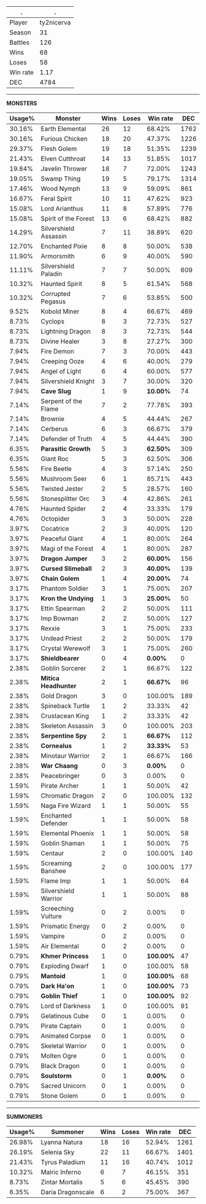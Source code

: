.|.
|-|-
Player|ty2nicerva
Season|31
Battles|126
Wins|68
Loses|58
Win rate|1.17
DEC|4784

---
**MONSTERS**

Usage%|Monster|Wins|Loses|Win rate|DEC|
-|-|-|-|-|-|
30.16%|Earth Elemental|26|12|68.42%|1762|
30.16%|Furious Chicken|18|20|47.37%|1226|
29.37%|Flesh Golem|19|18|51.35%|1239|
21.43%|Elven Cutthroat|14|13|51.85%|1017|
19.84%|Javelin Thrower|18|7|72.00%|1243|
19.05%|Swamp Thing|19|5|79.17%|1314|
17.46%|Wood Nymph|13|9|59.09%|861|
16.67%|Feral Spirit|10|11|47.62%|923|
15.08%|Lord Arianthus|11|8|57.89%|776|
15.08%|Spirit of the Forest|13|6|68.42%|882|
14.29%|Silvershield Assassin|7|11|38.89%|620|
12.70%|Enchanted Pixie|8|8|50.00%|538|
11.90%|Armorsmith|6|9|40.00%|590|
11.11%|Silvershield Paladin|7|7|50.00%|609|
10.32%|Haunted Spirit|8|5|61.54%|568|
10.32%|Corrupted Pegasus|7|6|53.85%|500|
9.52%|Kobold Miner|8|4|66.67%|469|
8.73%|Cyclops|8|3|72.73%|527|
8.73%|Lightning Dragon|8|3|72.73%|544|
8.73%|Divine Healer|3|8|27.27%|300|
7.94%|Fire Demon|7|3|70.00%|443|
7.94%|Creeping Ooze|4|6|40.00%|279|
7.94%|Angel of Light|6|4|60.00%|577|
7.94%|Silvershield Knight|3|7|30.00%|320|
7.94%|**Cave Slug**|1|9|**10.00%**|74|
7.14%|Serpent of the Flame|7|2|77.78%|393|
7.14%|Brownie|4|5|44.44%|267|
7.14%|Cerberus|6|3|66.67%|379|
7.14%|Defender of Truth|4|5|44.44%|390|
6.35%|**Parasitic Growth**|5|3|**62.50%**|309|
6.35%|Giant Roc|5|3|62.50%|306|
5.56%|Fire Beetle|4|3|57.14%|250|
5.56%|Mushroom Seer|6|1|85.71%|443|
5.56%|Twisted Jester|2|5|28.57%|160|
5.56%|Stonesplitter Orc|3|4|42.86%|261|
4.76%|Haunted Spider|2|4|33.33%|179|
4.76%|Octopider|3|3|50.00%|228|
3.97%|Cocatrice|2|3|40.00%|120|
3.97%|Peaceful Giant|4|1|80.00%|264|
3.97%|Magi of the Forest|4|1|80.00%|287|
3.97%|**Dragon Jumper**|3|2|**60.00%**|156|
3.97%|**Cursed Slimeball**|2|3|**40.00%**|139|
3.97%|**Chain Golem**|1|4|**20.00%**|74|
3.17%|Phantom Soldier|3|1|75.00%|207|
3.17%|**Kron the Undying**|1|3|**25.00%**|50|
3.17%|Ettin Spearman|2|2|50.00%|111|
3.17%|Imp Bowman|2|2|50.00%|127|
3.17%|Rexxie|3|1|75.00%|233|
3.17%|Undead Priest|2|2|50.00%|179|
3.17%|Crystal Werewolf|3|1|75.00%|260|
3.17%|**Shieldbearer**|0|4|**0.00%**|0|
2.38%|Goblin Sorcerer|2|1|66.67%|122|
2.38%|**Mitica Headhunter**|2|1|**66.67%**|96|
2.38%|Gold Dragon|3|0|100.00%|189|
2.38%|Spineback Turtle|1|2|33.33%|42|
2.38%|Crustacean King|1|2|33.33%|42|
2.38%|Skeleton Assassin|3|0|100.00%|203|
2.38%|**Serpentine Spy**|2|1|**66.67%**|112|
2.38%|**Cornealus**|1|2|**33.33%**|53|
2.38%|Minotaur Warrior|2|1|66.67%|166|
2.38%|**War Chaang**|0|3|**0.00%**|0|
2.38%|Peacebringer|0|3|0.00%|0|
1.59%|Pirate Archer|1|1|50.00%|42|
1.59%|Chromatic Dragon|2|0|100.00%|132|
1.59%|Naga Fire Wizard|1|1|50.00%|55|
1.59%|Enchanted Defender|1|1|50.00%|58|
1.59%|Elemental Phoenix|1|1|50.00%|58|
1.59%|Goblin Shaman|1|1|50.00%|75|
1.59%|Centaur|2|0|100.00%|140|
1.59%|Screaming Banshee|2|0|100.00%|177|
1.59%|Flame Imp|1|1|50.00%|64|
1.59%|Silvershield Warrior|1|1|50.00%|88|
1.59%|Screeching Vulture|0|2|0.00%|0|
1.59%|Prismatic Energy|0|2|0.00%|0|
1.59%|Vampire|0|2|0.00%|0|
1.59%|Air Elemental|0|2|0.00%|0|
0.79%|**Khmer Princess**|1|0|**100.00%**|47|
0.79%|Exploding Dwarf|1|0|100.00%|58|
0.79%|**Mantoid**|1|0|**100.00%**|68|
0.79%|**Dark Ha'on**|1|0|**100.00%**|73|
0.79%|**Goblin Thief**|1|0|**100.00%**|92|
0.79%|Lord of Darkness|1|0|100.00%|91|
0.79%|Gelatinous Cube|0|1|0.00%|0|
0.79%|Pirate Captain|0|1|0.00%|0|
0.79%|Animated Corpse|0|1|0.00%|0|
0.79%|Skeletal Warrior|0|1|0.00%|0|
0.79%|Molten Ogre|0|1|0.00%|0|
0.79%|Black Dragon|0|1|0.00%|0|
0.79%|**Soulstorm**|0|1|**0.00%**|0|
0.79%|Sacred Unicorn|0|1|0.00%|0|
0.79%|Stone Golem|0|1|0.00%|0|

---
**SUMMONERS**

Usage%|Summoner|Wins|Loses|Win rate|DEC|
-|-|-|-|-|-|
26.98%|Lyanna Natura|18|16|52.94%|1261|
26.19%|Selenia Sky|22|11|66.67%|1401|
21.43%|Tyrus Paladium|11|16|40.74%|1012|
10.32%|Malric Inferno|6|7|46.15%|351|
8.73%|Zintar Mortalis|5|6|45.45%|390|
6.35%|Daria Dragonscale|6|2|75.00%|367|
